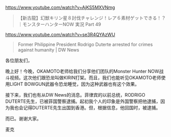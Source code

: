 https://www.youtube.com/watch?v=AjKS5MXVNmg

> 【新古龍】幻獣キリン星８討伐チャレンジ！レア６素材ゲットできる！？｜モンスターハンターNOW 実況 Part 49

https://www.youtube.com/watch?v=se3R4QYAzWU

> Former Philippine President Rodrigo Duterte arrested for crimes against humanity | DW News 

各位朋友们，

晚上好！今晚，OKAMOTO老师给我们分享他们团队的Monster Hunter NOW战斗视频。这次他们跟恐龙叫做KIRIN打架。而且，我们也能听见OKAMOTO老师使用LIGHT BOWGUN武器令恐龙睡觉，因为这种武器也有这个效果。

接下来，我们也有从DW News的消息。菲律宾的以前总统，RODRIGO DUTERTE先生，已被菲国警察逮捕。起初我个人的印象是外国警察把他逮捕，因为我也会记得DUTERTE先生出国到香港。但，根据信息，他回国时，被逮捕。

而已。谢谢大家。

麦克
